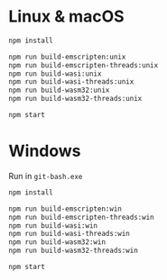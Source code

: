 # Linux & macOS

```bash
npm install

npm run build-emscripten:unix
npm run build-emscripten-threads:unix
npm run build-wasi:unix
npm run build-wasi-threads:unix
npm run build-wasm32:unix
npm run build-wasm32-threads:unix

npm start
```

# Windows

Run in `git-bash.exe`

```bash
npm install

npm run build-emscripten:win
npm run build-emscripten-threads:win
npm run build-wasi:win
npm run build-wasi-threads:win
npm run build-wasm32:win
npm run build-wasm32-threads:win

npm start
```
